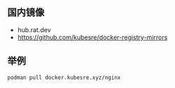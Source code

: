## 国内镜像

- hub.rat.dev
- https://github.com/kubesre/docker-registry-mirrors

## 举例 

```bash
podman pull docker.kubesre.xyz/nginx
```
